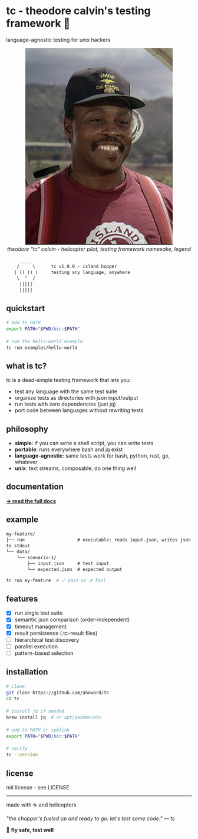 # tc - theodore calvin's testing framework 🚁

language-agnostic testing for unix hackers

<p align="center">
  <img src="docs/tc.jpg" alt="Theodore Calvin - the man, the legend" width="400">
  <br>
  <em>theodore "tc" calvin - helicopter pilot, testing framework namesake, legend</em>
</p>

```
     _____
    /     \      tc v1.0.0 - island hopper
   | () () |     testing any language, anywhere
    \  ^  /
     |||||
     |||||
```

## quickstart

```bash
# add to PATH
export PATH="$PWD/bin:$PATH"

# run the hello-world example
tc run examples/hello-world
```

## what is tc?

tc is a dead-simple testing framework that lets you:
- test any language with the same test suite
- organize tests as directories with json input/output
- run tests with zero dependencies (just jq)
- port code between languages without rewriting tests

## philosophy

- **simple**: if you can write a shell script, you can write tests
- **portable**: runs everywhere bash and jq exist
- **language-agnostic**: same tests work for bash, python, rust, go, whatever
- **unix**: text streams, composable, do one thing well

## documentation

**[→ read the full docs](docs/readme.md)**

## example

```
my-feature/
├── run                    # executable: reads input.json, writes json to stdout
└── data/
    └── scenario-1/
        ├── input.json     # test input
        └── expected.json  # expected output
```

```bash
tc run my-feature  # ✓ pass or ✗ fail
```

## features

- [x] run single test suite
- [x] semantic json comparison (order-independent)
- [x] timeout management
- [x] result persistence (.tc-result files)
- [ ] hierarchical test discovery
- [ ] parallel execution
- [ ] pattern-based selection

## installation

```bash
# clone
git clone https://github.com/ahoward/tc
cd tc

# install jq if needed
brew install jq  # or apt/pacman/etc

# add to PATH or symlink
export PATH="$PWD/bin:$PATH"

# verify
tc --version
```

## license

mit license - see LICENSE

---

made with ☕ and helicopters

*"the chopper's fueled up and ready to go. let's test some code."* — tc

🚁 **fly safe, test well**
